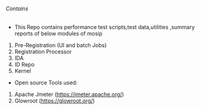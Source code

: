 ###### Contains
- This Repo contains performance test scripts,test data,utilities ,summary reports of below modules of mosip 

1. Pre-Registration (UI and batch Jobs)
2. Registration Processor
3. IDA
4. ID Repo
5. Kernel
- Open source Tools used:
1. Apache Jmeter (https://jmeter.apache.org/)
2. Glowroot (https://glowroot.org/)
